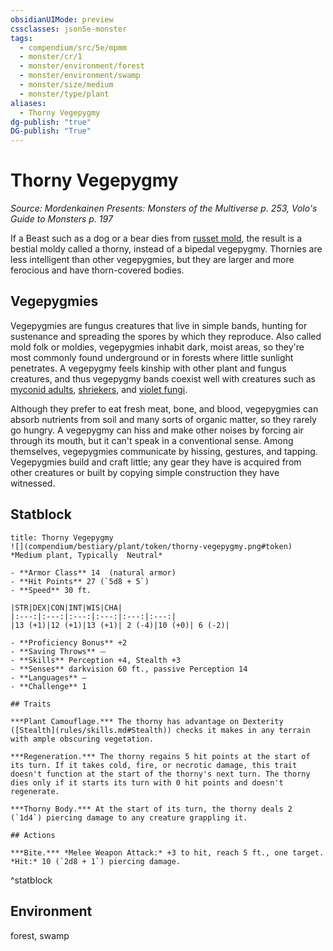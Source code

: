 ```yaml
---
obsidianUIMode: preview
cssclasses: json5e-monster
tags:
  - compendium/src/5e/mpmm
  - monster/cr/1
  - monster/environment/forest
  - monster/environment/swamp
  - monster/size/medium
  - monster/type/plant
aliases:
  - Thorny Vegepygmy
dg-publish: "true"
DG-publish: "True"
---
```

# Thorny Vegepygmy
*Source: Mordenkainen Presents: Monsters of the Multiverse p. 253, Volo's Guide to Monsters p. 197*  

If a Beast such as a dog or a bear dies from [russet mold](compendium/traps-hazards/russet-mold-vgm.md), the result is a bestial moldy called a thorny, instead of a bipedal vegepygmy. Thornies are less intelligent than other vegepygmies, but they are larger and more ferocious and have thorn-covered bodies.

## Vegepygmies

Vegepygmies are fungus creatures that live in simple bands, hunting for sustenance and spreading the spores by which they reproduce. Also called mold folk or moldies, vegepygmies inhabit dark, moist areas, so they're most commonly found underground or in forests where little sunlight penetrates. A vegepygmy feels kinship with other plant and fungus creatures, and thus vegepygmy bands coexist well with creatures such as [myconid adults](compendium/bestiary/plant/myconid-adult.md), [shriekers](compendium/bestiary/plant/shrieker.md), and [violet fungi](compendium/bestiary/plant/violet-fungus.md).

Although they prefer to eat fresh meat, bone, and blood, vegepygmies can absorb nutrients from soil and many sorts of organic matter, so they rarely go hungry. A vegepygmy can hiss and make other noises by forcing air through its mouth, but it can't speak in a conventional sense. Among themselves, vegepygmies communicate by hissing, gestures, and tapping. Vegepygmies build and craft little; any gear they have is acquired from other creatures or built by copying simple construction they have witnessed.

## Statblock

```ad-statblock
title: Thorny Vegepygmy
![](compendium/bestiary/plant/token/thorny-vegepygmy.png#token)
*Medium plant, Typically  Neutral*

- **Armor Class** 14  (natural armor)
- **Hit Points** 27 (`5d8 + 5`)
- **Speed** 30 ft.

|STR|DEX|CON|INT|WIS|CHA|
|:---:|:---:|:---:|:---:|:---:|:---:|
|13 (+1)|12 (+1)|13 (+1)| 2 (-4)|10 (+0)| 6 (-2)|

- **Proficiency Bonus** +2
- **Saving Throws** ⏤
- **Skills** Perception +4, Stealth +3
- **Senses** darkvision 60 ft., passive Perception 14
- **Languages** —
- **Challenge** 1

## Traits

***Plant Camouflage.*** The thorny has advantage on Dexterity ([Stealth](rules/skills.md#Stealth)) checks it makes in any terrain with ample obscuring vegetation.

***Regeneration.*** The thorny regains 5 hit points at the start of its turn. If it takes cold, fire, or necrotic damage, this trait doesn't function at the start of the thorny's next turn. The thorny dies only if it starts its turn with 0 hit points and doesn't regenerate.

***Thorny Body.*** At the start of its turn, the thorny deals 2 (`1d4`) piercing damage to any creature grappling it.

## Actions

***Bite.*** *Melee Weapon Attack:* +3 to hit, reach 5 ft., one target. *Hit:* 10 (`2d8 + 1`) piercing damage.
```
^statblock

## Environment

forest, swamp